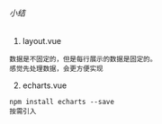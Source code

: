 ###### 小结
1. layout.vue
```
数据是不固定的，但是每行展示的数据是固定的。
感觉先处理数据，会更方便实现
```
2. echarts.vue
```
npm install echarts --save
按需引入

```